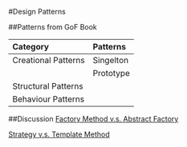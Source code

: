 #Design Patterns

##Patterns from GoF Book

|Category|Patterns|
|:--|:--|
|Creational Patterns| Singelton
||Prototype|
|Structural Patterns| |
|Behaviour Patterns| |

##Discussion
[Factory Method v.s. Abstract Factory](factory-method-vs-abstract-factory.md)

[Strategy v.s. Template Method](strategy-vs-template-method.md)
